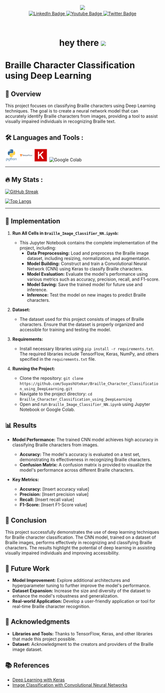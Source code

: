 <div id="header" align="center">
  <img src="https://media.giphy.com/media/M9gbBd9nbDrOTu1Mqx/giphy.gif" width="100"/>
</div>

<div id="badges" align="center">
  <a href="your-linkedin-URL">
    <img src="https://img.shields.io/badge/LinkedIn-blue?style=for-the-badge&logo=linkedin&logoColor=white" alt="LinkedIn Badge"/>
  </a>
  <a href="your-youtube-URL">
    <img src="https://img.shields.io/badge/YouTube-red?style=for-the-badge&logo=youtube&logoColor=white" alt="Youtube Badge"/>
  </a>
  <a href="your-twitter-URL">
    <img src="https://img.shields.io/badge/Twitter-blue?style=for-the-badge&logo=twitter&logoColor=white" alt="Twitter Badge"/>
  </a>
</div>

<p align="center">
  <img src="https://komarev.com/ghpvc/?username=SuyashUtekar&style=flat-square&color=blue" alt=""/>
</p>

<h1 align="center">
  hey there
  <img src="https://media.giphy.com/media/hvRJCLFzcasrR4ia7z/giphy.gif" width="30px"/>
</h1>

# Braille Character Classification using Deep Learning

## 🧠 Overview

This project focuses on classifying Braille characters using Deep Learning techniques. The goal is to create a neural network model that can accurately identify Braille characters from images, providing a tool to assist visually impaired individuals in recognizing Braille text.

## :hammer_and_wrench: Languages and Tools :
<div>
  <img src="https://github.com/devicons/devicon/blob/master/icons/python/python-original-wordmark.svg" title="Python" alt="Python" width="40" height="40"/>&nbsp;
  <img src="https://github.com/devicons/devicon/blob/master/icons/tensorflow/tensorflow-original-wordmark.svg" title="TensorFlow" alt="TensorFlow" width="40" height="40"/>&nbsp;
  <img src="https://github.com/devicons/devicon/blob/master/icons/keras/keras-original.svg" title="Keras" alt="Keras" width="40" height="40"/>&nbsp;
  <img src="https://upload.wikimedia.org/wikipedia/commons/d/d0/Google_Colaboratory_SVG_Logo.svg" title="Google Colab" alt="Google Colab" width="40" height="40"/>&nbsp;
</div>

---

## :fire: My Stats :
[![GitHub Streak](http://github-readme-streak-stats.herokuapp.com?user=SuyashUtekar&theme=dark&background=000000)](https://git.io/streak-stats)

[![Top Langs](https://github-readme-stats.vercel.app/api/top-langs/?username=SuyashUtekar&layout=compact&theme=vision-friendly-dark)](https://github.com/anuraghazra/github-readme-stats)

---

## 🚀 Implementation

1. **Run All Cells in `Braille_Image_Classifier_NN.ipynb`:**
   - This Jupyter Notebook contains the complete implementation of the project, including:
     - **Data Preprocessing:** Load and preprocess the Braille image dataset, including resizing, normalization, and augmentation.
     - **Model Building:** Construct and train a Convolutional Neural Network (CNN) using Keras to classify Braille characters.
     - **Model Evaluation:** Evaluate the model's performance using various metrics such as accuracy, precision, recall, and F1-score.
     - **Model Saving:** Save the trained model for future use and inference.
     - **Inference:** Test the model on new images to predict Braille characters.

2. **Dataset:**
   - The dataset used for this project consists of images of Braille characters. Ensure that the dataset is properly organized and accessible for training and testing the model.

3. **Requirements:**
   - Install necessary libraries using `pip install -r requirements.txt`. The required libraries include TensorFlow, Keras, NumPy, and others specified in the `requirements.txt` file.

4. **Running the Project:**
   - Clone the repository: `git clone https://github.com/SuyashUtekar/Braille_Character_Classification_using_DeepLearning.git`
   - Navigate to the project directory: `cd Braille_Character_Classification_using_DeepLearning`
   - Open and run `Braille_Image_Classifier_NN.ipynb` using Jupyter Notebook or Google Colab.

## 📊 Results

- **Model Performance:** The trained CNN model achieves high accuracy in classifying Braille characters from images.
  - **Accuracy:** The model's accuracy is evaluated on a test set, demonstrating its effectiveness in recognizing Braille characters.
  - **Confusion Matrix:** A confusion matrix is provided to visualize the model's performance across different Braille characters.

- **Key Metrics:**
  - **Accuracy:** [Insert accuracy value]
  - **Precision:** [Insert precision value]
  - **Recall:** [Insert recall value]
  - **F1-Score:** [Insert F1-Score value]

## 📝 Conclusion

This project successfully demonstrates the use of deep learning techniques for Braille character classification. The CNN model, trained on a dataset of Braille images, performs effectively in recognizing and classifying Braille characters. The results highlight the potential of deep learning in assisting visually impaired individuals and improving accessibility.

## 🚀 Future Work

- **Model Improvement:** Explore additional architectures and hyperparameter tuning to further improve the model's performance.
- **Dataset Expansion:** Increase the size and diversity of the dataset to enhance the model's robustness and generalization.
- **Real-world Application:** Develop a user-friendly application or tool for real-time Braille character recognition.

## 🙏 Acknowledgments

- **Libraries and Tools:** Thanks to TensorFlow, Keras, and other libraries that made this project possible.
- **Dataset:** Acknowledgment to the creators and providers of the Braille image dataset.

## 📚 References

- [Deep Learning with Keras](https://www.tensorflow.org/guide/keras)
- [Image Classification with Convolutional Neural Networks](https://www.tensorflow.org/tutorials/images/cnn)
